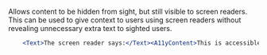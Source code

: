 Allows content to be hidden from sight, but still visible to screen readers. This can be used to give context to users using screen readers without revealing unnecessary extra text to sighted users.

```jsx
    <Text>The screen reader says:</Text><A11yContent>This is accessible content</A11yContent>
```
